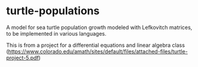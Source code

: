 # turtle-populations
A model for sea turtle population growth modeled with Lefkovitch matrices, to be implemented in various languages.

This is from a project for a differential equations and linear algebra class (https://www.colorado.edu/amath/sites/default/files/attached-files/turtle-project-5.pdf)
